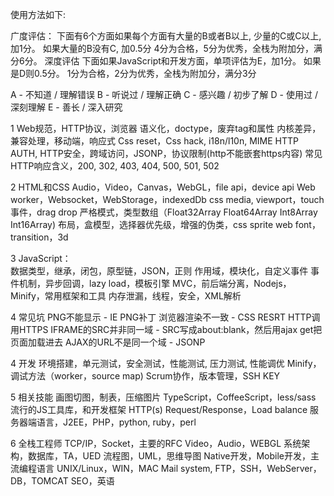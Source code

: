 
使用方法如下:

广度评估：
下面有6个方面如果每个方面有大量的B或者B以上, 少量的C或C以上, 加1分。
如果大量的B没有C, 加0.5分
4分为合格，5分为优秀，全栈为附加分，满分6分。
深度评估
下面如果JavaScript和开发方面，单项评估为E，加1分。
如果是D则0.5分。
1分为合格，2分为优秀，全栈为附加分，满分3分

A - 不知道 / 理解错误
B - 听说过 / 理解正确
C - 感兴趣 / 初步了解
D - 使用过 / 深刻理解
E - 善长 / 深入研究

1 Web规范，HTTP协议，浏览器
语义化，doctype，废弃tag和属性
内核差异，兼容处理，移动端，响应式
Css reset，Css hack, i18n/l10n, MIME
HTTP AUTH, HTTP安全，跨域访问，JSONP，协议限制(http不能嵌套https内容)
常见HTTP响应含义，200, 302, 403, 404, 500, 501, 502

2 HTML和CSS
Audio，Video，Canvas，WebGL，file api，device api
Web worker，Websocket，WebStorage，indexedDb
css media, viewport，touch事件，drag drop
严格模式，类型数组（Float32Array Float64Array Int8Array Int16Array)
布局，盒模型，选择器优先级，增强的伪类，css sprite
web font，transition，3d

3 JavaScript：   
数据类型，继承，闭包，原型链，JSON，正则
作用域，模块化，自定义事件
事件机制，异步回调，lazy load，模板引擎
MVC，前后端分离，Nodejs，Minify，常用框架和工具
内存泄漏，线程，安全，XML解析

4 常见坑
PNG不能显示 - IE PNG补丁
浏览器渲染不一致 - CSS RESRT
HTTP调用HTTPS
IFRAME的SRC并非同一域 - SRC写成about:blank，然后用ajax get把页面加载进去
AJAX的URL不是同一个域 - JSONP

4 开发
环境搭建，单元测试，安全测试，性能测试, 压力测试, 性能调优
Minify，调试方法（worker，source map)
Scrum协作，版本管理，SSH KEY

5 相关技能
画图切图，制表，压缩图片
TypeScript，CoffeeScript，less/sass
流行的JS工具库，和开发框架
HTTP(s) Request/Response，Load balance
服务器端语言，J2EE，PHP，python, ruby，perl

6 全栈工程师
TCP/IP，Socket，主要的RFC
Video，Audio，WEBGL
系统架构，数据库，TA，UED
流程图，UML，思维导图
Native开发，Mobile开发，主流编程语言
UNIX/Linux，WIN，MAC
Mail system, FTP，SSH，WebServer，DB，TOMCAT
SEO，英语